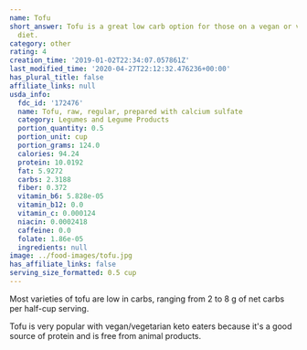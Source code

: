 ```yaml
---
name: Tofu
short_answer: Tofu is a great low carb option for those on a vegan or vegetarian keto
  diet.
category: other
rating: 4
creation_time: '2019-01-02T22:34:07.057861Z'
last_modified_time: '2020-04-27T22:12:32.476236+00:00'
has_plural_title: false
affiliate_links: null
usda_info:
  fdc_id: '172476'
  name: Tofu, raw, regular, prepared with calcium sulfate
  category: Legumes and Legume Products
  portion_quantity: 0.5
  portion_unit: cup
  portion_grams: 124.0
  calories: 94.24
  protein: 10.0192
  fat: 5.9272
  carbs: 2.3188
  fiber: 0.372
  vitamin_b6: 5.828e-05
  vitamin_b12: 0.0
  vitamin_c: 0.000124
  niacin: 0.0002418
  caffeine: 0.0
  folate: 1.86e-05
  ingredients: null
image: ../food-images/tofu.jpg
has_affiliate_links: false
serving_size_formatted: 0.5 cup
---
```

Most varieties of tofu are low in carbs, ranging from 2 to 8 g of net carbs per half-cup serving.

Tofu is very popular with vegan/vegetarian keto eaters because it's a good source of protein and is free from animal products.
